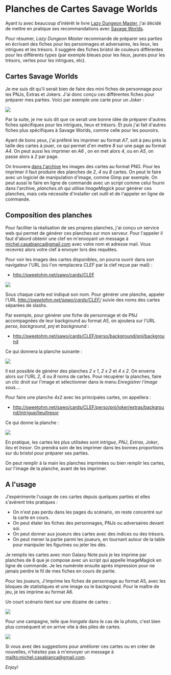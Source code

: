 # Planches de Cartes Savage Worlds

Ayant lu avec beaucoup d'intérêt le livre [Lazy Dungeon Master](http://slyflourish.com/lazydm/), j'ai décidé de mettre en pratique ses recommandations avec [Savage Worlds](https://www.black-book-editions.fr/catalogue.php?id=58).

Pour résumer, *Lazy Dungeon Master* recommande de préparer ses parties en écrivant des fiches pour les personnages et adversaires, les lieux, les intrigues et les trésors. Il suggère des fiches bristol de couleurs différentes pour les différents types (par exemple bleues pour les lieux, jaunes pour les trésors, vertes pour les intrigues, etc).

## Cartes Savage Worlds

Je me suis dit qu'il serait bien de faire des mini fiches de personnage pour les PNJs, Extras et Jokers. J'ai donc conçu ces différentes fiches pour préparer mes parties. Voici par exemple une carte pour un *Joker* :

![](img/sawo-cards-joker.png)

Par la suite, je me suis dit que ce serait une bonne idée de préparer d'autres fiches spécifiques pour les intrigues, lieux et trésors. Et puis j'ai fait d'autres fiches plus spécifiques à Savage Worlds, comme celle pour les pouvoirs.

Ayant de bons yeux, j'ai préféré les imprimer au format *A7*, soit à peu près la taille des cartes à jouer, ce qui permet d'en mettre *8* sur une page au format *A4*. On peut aussi les imprimer en *A6* , on en met alors *4*, ou en *A5*, on passe alors à *2* par page.

On trouvera [dans l'archive](http://sweetohm.net/arc/sawo-cards.zip) les images des cartes au format PNG. Pour les imprimer il faut produire des planches de *2*, *4* ou *8* cartes. On peut le faire avec un logiciel de manipulation d'image, comme Gimp par exemple. On peut aussi le faire en ligne de commande avec un script comme celui fourni dans l'archive, *planches.sh* qui utilise *ImageMagick* pour générer ces planches, mais cela nécessite d'installer cet outil et de l'appeler en ligne de commande.

## Composition des planches

Pour faciliter la réalisation de ses propres planches, j'ai conçu un service web qui permet de générer ces planches sur mon serveur. Pour l'appeler il faut d'abord obtenir une clef en m'envoyant un message à <michel.casabianca@gmail.com> avec votre nom et adresse mail. Vous recevrez alors votre clef à envoyer lors des requêtes.

Pour voir les images des cartes disponibles, on pourra ouvrir dans son navigateur l'URL (où l'on remplacera *CLEF* par la clef reçue par mail) :

- <http://sweetohm.net/sawo/cards/CLEF>

![](img/sawo-cards-cartes.png)

Sous chaque carte est indiqué son nom. Pour générer une planche, appeler l'URL *http://sweetohm.net/sawo/cards/CLEF/* suivie des noms des cartes séparées de slashs.

Par exemple, pour générer une fiche de personnage et de PNJ accompagnées de leur background au format *A5*, on ajoutera sur l'URL *perso*, *background*, *pnj* et *background* :

- <http://sweetohm.net/sawo/cards/CLEF/perso/background/pnj/background>

Ce qui donnera la planche suivante :

![](img/sawo-cards-planche-2x2.png)

Il est possible de générer des planches *2 x 1*, *2 x 2* et *4 x 2*. On enverra alors sur l'URL *2*, *4* ou *8* noms de cartes. Pour récupérer la planches, faire un clic droit sur l'image et sélectionner dans le menu *Enregistrer l'image sous...*.

Pour faire une planche *4x2* avec les principales cartes, on appellera :

- <http://sweetohm.net/sawo/cards/CLEF/perso/pnj/joker/extras/background/intrigue/lieu/tresor>

Ce qui donne la planche :

![](img/sawo-cards-planche-4x2.png)

En pratique, les cartes les plus utilisées sont *intrigue*, *PNJ*, *Extras*, *Joker*, *lieu* et *tresor*. On prendra soin de les imprimer dans les bonnes proportions sur du bristol pour préparer ses parties.

On peut remplir à la main les planches imprimées ou bien remplir les cartes, sur l'image de la planche, avant de les imprimer.

## A l'usage

J'expérimente l'usage de ces cartes depuis quelques parties et elles s'avèrent très pratiques :

- On n'est pas perdu dans les pages du scénario, on reste concentré sur la carte en cours.
- On peut étaler les fiches des personnages, PNJs ou adversaires devant soi.
- On peut donner aux joueurs des cartes avec des indices ou des trésors.
- On peut mener la partie parmi les joueurs, en tournant autour de la table pour manipuler les figurines ou jeter les dés.

Je remplis les cartes avec mon Galaxy Note puis je les imprime par planches de 8 que je compose avec un script qui appelle ImageMagick en ligne de commande. Je les numérote ensuite après impression pour ne jamais perdre le fil de mes fiches en cours de partie.

Pour les joueurs, J'imprime les fiches de personnage au format A5, avec les bloques de statistiques et une image ou le background. Pour le maître de jeu, je les imprime au format A6.

Un court scénario tient sur une dizaine de cartes :

![](img/sawo-cards-scenario.png)

Pour une campagne, telle que *Irongate* dans le cas de la photo, c'est bien plus conséquent et on arrive vite à des piles de cartes.

![](img/sawo-cards-campagne.png)

Si vous avez des suggestions pour améliorer ces cartes ou en créer de nouvelles, n'hésitez pas à m'envoyer un message à <mailto:michel.casabianca@gmail.com>.

*Enjoy!*
